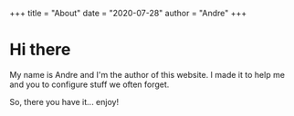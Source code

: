 +++
title = "About"
date = "2020-07-28"
author = "Andre"
+++

# Hi there

My name is Andre and I'm the author of this website. I made it to help me and you to configure stuff we often forget.

So, there you have it... enjoy!
